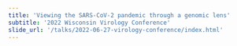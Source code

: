 ```yaml
---
title: 'Viewing the SARS-CoV-2 pandemic through a genomic lens'
subtitle: '2022 Wisconsin Virology Conference'
slide_url: '/talks/2022-06-27-virology-conference/index.html'
---
```


